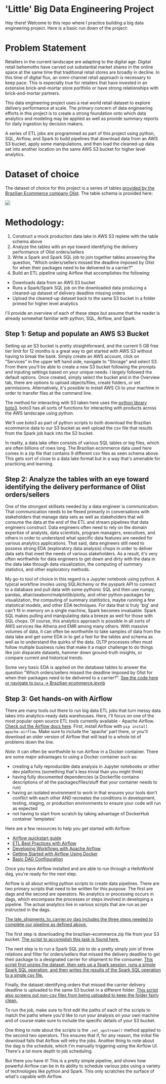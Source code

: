 # 'Little' Big Data Engineering Project
Hey there! Welcome to this repo where I practice building a big data engineering project. Here is a basic run down of the project:

# Problem Statement
Retailers in the current landscape are adapting to the digital age. Digital retail behemoths have carved out substantial market shares in the online space at the same time that traditional retail stores are broadly in decline. In this time of digital flux, an omni-channel retail approach is necessary to keep pace. This is especially true for retailers that have invested in an extensive brick-and-mortar store portfolio or have strong relationships with brick-and-mortar partners. 

This data engineering project uses a real world retail dataset to explore delivery performance at scale. The primary concern of data engineering efforts in this project is to create a strong foundation onto which data analytics and modeling may be applied as well as provide summary reports for daily ingestion by decision makers. 

A series of ETL jobs are programmed as part of this project using python, SQL, Airflow, and Spark to build pipelines that download data from an AWS S3 bucket, apply some manipulations, and then load the cleaned-up data set into another location on the same AWS S3 bucket for higher level analytics. 

# Dataset of choice
The dataset of choice for this project is a series of tables [provided by the Brazilian Ecommerce company Olist](https://www.kaggle.com/olistbr/brazilian-ecommerce/home#olist_orders_dataset.csvhttps://www.kaggle.com/olistbr/brazilian-ecommerce/home#olist_orders_dataset.csv). The table schema is provided here:

![](https://i.imgur.com/HRhd2Y0.png)

# Methodology:
1. Construct a mock production data lake in AWS S3 replete with the table schema above
2. Analyze the tables with an eye toward identifying the delivery performance of Olist orders/sellers 
3. Write a Spark and Spark SQL job to join together tables answering the question, "Which orders/sellers missed the deadline imposed by Olist for when their packages need to be delivered to a carrier?"
4. Build an ETL pipeline using Airflow that accomplishes the following:
* Downloads data from an AWS S3 bucket
* Runs a Spark/Spark SQL job on the downloaded data producing a cleaned-up dataset of delivery deadline missing orders
* Upload the cleaned-up dataset back to the same S3 bucket in a folder primed for higher level analytics

I'll provide an overview of each of these steps but assume that the reader is already somewhat familiar with python, SQL, Airflow, and Spark. 

## Step 1: Setup and populate an AWS S3 Bucket
Setting up an S3 bucket is pretty straightforward, and the current 5 GB free tier limit for 12 months is a great way to get started with AWS S3 without having to break the bank. Simply create an AWS account, click on "Services" in the upper left hand side, navigate to "Storage" and select S3. From there you'll be able to create a new S3 bucket following the prompts and inputing settings based on your unique needs. I largely followed the default options. Once created, simply select the bucket and in the Overview tab, there are options to upload objects/files, create folders, or set permissions. Alternatively, it's possible to install AWS Cli to your machine in order to transfer files at the command line. 

The method for interacting with S3 taken here uses the [python library boto3](https://boto3.amazonaws.com/v1/documentation/api/latest/index.html). boto3 has all sorts of functions for interacting with products across the AWS landscape using python. 

We'll use boto3 as part of python scripts to both download the Brazilian ecommerce data to our S3 bucket as well upload the csv file that results from the Spark job back into the S3 bucket. 

In reality, a data lake often consists of various SQL tables or log files, which are often billions of rows long. The Brazilian ecommerce data used here comes in a zip file that contains 9 different csv files as seen schema above. This gets sort of close to a data lake format but in a way that's amenable for practicing and learning. 

## Step 2: Analyze the tables with an eye toward identifying the delivery performance of Olist orders/sellers 
One of the strongest skillsets needed by a data engineer is communication. That communication needs to be flexed primarily in conversations with stakeholders that manage data sets as well as stakeholders that will consume the data at the end of the ETL and stream pipelines that data engineers construct. Data engineers often need to rely on the domain expertise of analysts, data scientists, program managers, executives, and others in order to understand what specific data features are needed for various analytics applications. That said, data engineers still need to possess strong EDA (exploratory data analysis) chops in order to deliver data sets that meet the needs of various stakeholders. As a result, it's very often worthwhile for data engineers to get down and dirty with the data in the data lake through data visualization, the computing of summary statistics, and other exploratory methods. 

My go-to tool of choice in this regard is a Jupyter notebook using python. A typical workflow involes using SQLAlchemy or the pyspark API to connect to a database and pull data with some pythonic SQL and then use numpy, pandas, altair/seaborn/matplotlib/plotly, and other python packages for visualization, the computing of summary statitistics, maybe running a few statistical models, and other EDA techniques. For data that is truly 'big' and can't fit in memory on a single machine, Spark becomes invaluable. Spark SQL makes pulling and manipulating data a breeze as well for those with SQL chops. Of course, this analytics approach is possible in all sorts of AWS services like Athena and EMR among many others. With massive volumes of data, it can often be worthwhile to take samples of data from the data lake and get some EDA in to get a feel for the tables and schema as well as to understand the quirks of the data. OLTP processes often must follow multiple business rules that make it a major challenge to do things like join disparate datasets, hammer down ground-truth insights, or compare current and historical trends.  

Some very basic EDA is applied on the database tables to answer the question "Which orders/sellers missed the deadline imposed by Olist for when their packages need to be delivered to a carrier?". [See the code here or navigate to `Data` -> Brazilian ecommerce.ipynb](https://github.com/ajupton/big-data-engineering-project/blob/master/Data/Brazilian%20ecommerce%20EDA%20.ipynb)

## Step 3: Get hands-on with Airflow 
There are many tools out there to run big data ETL jobs that turn messy data lakes into analytics-ready data warehouses. Here, I'll focus on one of the most popular open source ETL tools currently available - Apache Airflow. [Check out the Airflow docs here](https://airflow.apache.org/index.html). First, install Airflow  with `pip install apache-airflow`. Make sure to include the 'apache' part there, or you'll download an older version of Airflow that will lead to a whole lot of problems down the line. 

_Note:_ It can often be worthwhile to run Airflow in a Docker container. There are some major advantages to using a Docker container such as: 
* creating a fully reproducible data analysis in Jupyter notebooks or other dev platforms (something that's less trivial than you might think) 
* having fully documented dependencies (a Dockerfile contains descriptions of all the packages/files/stuff that your container needs to run) 
* having an isolated environment to work in that ensures your tools don't conflict with each other AND recreates the conditions in development, testing, staging, or production environments to ensure your code will run as expected
* not having to start from scratch by taking advantage of DockerHub container 'templates' 

Here are a few resources to help you get started with Airflow:
* [Airflow quickstart guide](http://airflow.apache.org/start.html)
* [ETL Best Practices with Airflow](https://gtoonstra.github.io/etl-with-airflow/index.html)
* [Developing Workflows with Apache Airflow](http://michal.karzynski.pl/blog/2017/03/19/developing-workflows-with-apache-airflow/)
* [Getting Started with Airflow Using Docker](https://towardsdatascience.com/getting-started-with-airflow-using-docker-cd8b44dbff98)
* [Basic DAG Configuration](https://adataguru.net/basic-dag-configuration/)

Once you have Airflow installed and are able to run through a HelloWorld dag, you're ready for the next step. 

Airflow is all about writing python scripts to create data pipelines. There are two primary scripts that need to be written for this purpose. The first are dags and the second are operators. No analytics or processing occurs in dags, which encompass the processes or steps involved in developing a pipeline. The actual analytics live in various scripts that are run as per instructed in the dags. 

[The late_shipments_to_carrier.py dag includes the three steps needed to complete our pipeline as defined above.]( https://github.com/ajupton/big-data-engineering-project/blob/master/airflow/dags/late_shipments_to_carrier_dag.py)

The first step is downloading the brazilian-ecommerce.zip file from your S3 bucket. [The script to accomplish this task is found here.](https://github.com/ajupton/big-data-engineering-project/blob/master/airflow/scripts/s3_download.py)

The next step is to run a Spark SQL job to do a pretty simply join of three relations and filter for orders/sellers that missed the delivery deadline to get their package to a designated carrier for shipment to the consumer. [This script first unzips the dataset, then sets up a Spark session, runs a simple Spark SQL operation, and then writes the results of the Spark SQL operation to a single csv file.](https://github.com/ajupton/big-data-engineering-project/blob/master/airflow/scripts/spark_missed_deadline_job.py)

Finally, the dataset identifying orders that missed the carrier delivery deadline is uploaded to the same S3 bucket in a different folder. [This script also screens out non-csv files from being uploaded to keep the folder fairly clean.](https://github.com/ajupton/big-data-engineering-project/blob/master/airflow/scripts/s3_upload.py)

To run the job, make sure to first edit the paths of each of the scripts to match the paths where you'd like to run your analysis on your own machine and of course make sure to include the specific details of your S3 bucket. 

One thing to note about the scripts is the `.set_upstream()` method applied to the second two operators. This ensures that if, for any reason, the initial file download fails that Airflow will retry the jobs. Another thing to note about the dag is the schedule, which I'm manually triggering using the Airflow UI. There's a lot more depth to job scheduling. 

But there you have it! This is a pretty simple pipeline, and shows how powerful Airflow can be in its ability to schedule various jobs using a variety of technologies like python and Spark. This only scratches the surface of what's capable with Airflow. 
